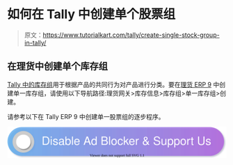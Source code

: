 # 如何在 Tally 中创建单个股票组

> 原文：<https://www.tutorialkart.com/tally/create-single-stock-group-in-tally/>

## 在理货中创建单个库存组

[Tally 中的库存组](https://www.tutorialkart.com/tally/stock-groups-in-tally/)用于根据产品的共同行为对产品进行分类。要在[理货 ERP 9](https://www.tutorialkart.com/tally/what-is-tally/) 中创建单一库存组，请使用以下导航路径:理货网关>库存信息>库存组>单一库存组>创建。

请参考以下在 Tally ERP 9 中创建单一股票组的逐步程序。

[![](img/925da31b32d6bc3827932f6c8afb11bb.png)](https://www.tutorialkart.com/)